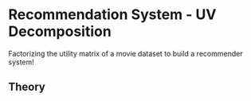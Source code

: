 # Recommendation System - UV Decomposition

Factorizing the utility matrix of a movie dataset to build a recommender system!

## Theory


